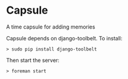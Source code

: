 Capsule
=======
A time capsule for adding memories

Capsule depends on django-toolbelt. To install:
```
> sudo pip install django-toolbelt
```

Then start the server:
```
> foreman start
```
